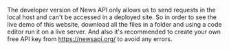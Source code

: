 The developer version of News API only allows us to send requests in the local host and can't be accessed in a deployed site. So in order to see the live demo of this website, download all the files in a folder and using a code editor run it on a live server. And also it's recommended to create your own free API key from https://newsapi.org/ to avoid any errors. 
